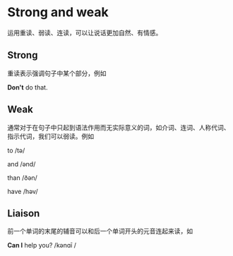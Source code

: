 # Strong and weak

运用重读、弱读、连读，可以让说话更加自然、有情感。

## Strong

重读表示强调句子中某个部分，例如

**Don't** do that.

## Weak

通常对于在句子中只起到语法作用而无实际意义的词，如介词、连词、人称代词、指示代词，我们可以弱读。例如

to  	/tə/

and	/ənd/

than	/ðən/

have /həv/

## Liaison

前一个单词的末尾的辅音可以和后一个单词开头的元音连起来读，如

**Can I** help you?    /kənɑī /    